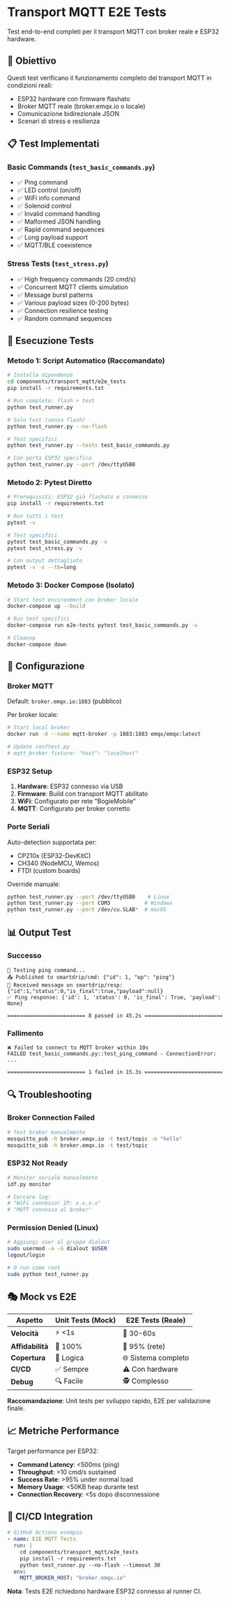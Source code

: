 # Transport MQTT E2E Tests

Test end-to-end completi per il transport MQTT con broker reale e ESP32 hardware.

## 🎯 Obiettivo

Questi test verificano il funzionamento completo del transport MQTT in condizioni reali:
- ESP32 hardware con firmware flashato
- Broker MQTT reale (broker.emqx.io o locale)
- Comunicazione bidirezionale JSON
- Scenari di stress e resilienza

## 📋 Test Implementati

### **Basic Commands** (`test_basic_commands.py`)
- ✅ Ping command
- ✅ LED control (on/off)
- ✅ WiFi info command
- ✅ Solenoid control
- ✅ Invalid command handling
- ✅ Malformed JSON handling
- ✅ Rapid command sequences
- ✅ Long payload support
- ✅ MQTT/BLE coexistence

### **Stress Tests** (`test_stress.py`)
- ✅ High frequency commands (20 cmd/s)
- ✅ Concurrent MQTT clients simulation
- ✅ Message burst patterns
- ✅ Various payload sizes (0-200 bytes)
- ✅ Connection resilience testing
- ✅ Random command sequences

## 🚀 Esecuzione Tests

### **Metodo 1: Script Automatico (Raccomandato)**

```bash
# Installa dipendenze
cd components/transport_mqtt/e2e_tests
pip install -r requirements.txt

# Run completo: flash + test
python test_runner.py

# Solo test (senza flash)
python test_runner.py --no-flash

# Test specifici
python test_runner.py --tests test_basic_commands.py

# Con porta ESP32 specifica
python test_runner.py --port /dev/ttyUSB0
```

### **Metodo 2: Pytest Diretto**

```bash
# Prerequisiti: ESP32 già flashato e connesso
pip install -r requirements.txt

# Run tutti i test
pytest -v

# Test specifici
pytest test_basic_commands.py -v
pytest test_stress.py -v

# Con output dettagliato
pytest -v -s --tb=long
```

### **Metodo 3: Docker Compose (Isolato)**

```bash
# Start test environment con broker locale
docker-compose up --build

# Run test specifici
docker-compose run e2e-tests pytest test_basic_commands.py -v

# Cleanup
docker-compose down
```

## 🔧 Configurazione

### **Broker MQTT**

Default: `broker.emqx.io:1883` (pubblico)

Per broker locale:
```bash
# Start local broker
docker run -d --name mqtt-broker -p 1883:1883 emqx/emqx:latest

# Update conftest.py
# mqtt_broker fixture: "host": "localhost"
```

### **ESP32 Setup**

1. **Hardware**: ESP32 connesso via USB
2. **Firmware**: Build con transport MQTT abilitato
3. **WiFi**: Configurato per rete "BogieMobile"
4. **MQTT**: Configurato per broker corretto

### **Porte Seriali**

Auto-detection supportata per:
- CP210x (ESP32-DevKitC)
- CH340 (NodeMCU, Wemos)
- FTDI (custom boards)

Override manuale:
```bash
python test_runner.py --port /dev/ttyUSB0    # Linux
python test_runner.py --port COM3           # Windows
python test_runner.py --port /dev/cu.SLAB*  # macOS
```

## 📊 Output Test

### **Successo**
```
🧪 Testing ping command...
📤 Published to smartdrip/cmd: {"id": 1, "op": "ping"}
📨 Received message on smartdrip/resp: {"id":1,"status":0,"is_final":true,"payload":null}
✅ Ping response: {'id': 1, 'status': 0, 'is_final': True, 'payload': None}

========================= 8 passed in 45.2s =========================
```

### **Fallimento**
```
❌ Failed to connect to MQTT broker within 10s
FAILED test_basic_commands.py::test_ping_command - ConnectionError: ...

========================= 1 failed in 15.3s =========================
```

## 🔍 Troubleshooting

### **Broker Connection Failed**
```bash
# Test broker manualmente
mosquitto_pub -h broker.emqx.io -t test/topic -m "hello"
mosquitto_sub -h broker.emqx.io -t test/topic
```

### **ESP32 Not Ready**
```bash
# Monitor seriale manualmente
idf.py monitor

# Cercare log:
# "WiFi connesso! IP: x.x.x.x"
# "MQTT connesso al broker"
```

### **Permission Denied (Linux)**
```bash
# Aggiungi user al gruppo dialout
sudo usermod -a -G dialout $USER
logout/login

# O run come root
sudo python test_runner.py
```

## 🎭 Mock vs E2E

| Aspetto | Unit Tests (Mock) | E2E Tests (Reale) |
|---------|-------------------|-------------------|
| **Velocità** | ⚡ <1s | 🐌 30-60s |
| **Affidabilità** | 🎯 100% | 📶 95% (rete) |
| **Copertura** | 🔧 Logica | 🌐 Sistema completo |
| **CI/CD** | ✅ Sempre | ⚠️ Con hardware |
| **Debug** | 🔍 Facile | 🕵️ Complesso |

**Raccomandazione**: Unit tests per sviluppo rapido, E2E per validazione finale.

## 📈 Metriche Performance

Target performance per ESP32:
- **Command Latency**: <500ms (ping)
- **Throughput**: >10 cmd/s sustained
- **Success Rate**: >95% under normal load
- **Memory Usage**: <50KB heap durante test
- **Connection Recovery**: <5s dopo disconnessione

## 🔄 CI/CD Integration

```yaml
# GitHub Actions esempio
- name: E2E MQTT Tests
  run: |
    cd components/transport_mqtt/e2e_tests
    pip install -r requirements.txt
    python test_runner.py --no-flash --timeout 30
  env:
    MQTT_BROKER_HOST: "broker.emqx.io"
```

**Nota**: Tests E2E richiedono hardware ESP32 connesso al runner CI.